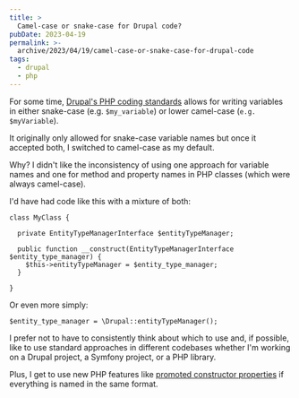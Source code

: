 ```yaml
---
title: >
  Camel-case or snake-case for Drupal code?
pubDate: 2023-04-19
permalink: >-
  archive/2023/04/19/camel-case-or-snake-case-for-drupal-code
tags:
  - drupal
  - php
---
```


For some time, [Drupal's PHP coding standards](https://www.drupal.org/docs/develop/standards/php/php-coding-standards#s-functions-and-variables) allows for writing variables in either snake-case (e.g. `$my_variable`) or lower camel-case (`e.g. $myVariable`).

It originally only allowed for snake-case variable names but once it accepted both, I switched to camel-case as my default.

Why? I didn't like the inconsistency of using one approach for variable names and one for method and property names in PHP classes (which were always camel-case).

I'd have had code like this with a mixture of both:

```language-php
class MyClass {

  private EntityTypeManagerInterface $entityTypeManager;

  public function __construct(EntityTypeManagerInterface $entity_type_manager) {
    $this->entityTypeManager = $entity_type_manager;
  }

}
```

Or even more simply:

```language-php
$entity_type_manager = \Drupal::entityTypeManager();
```

I prefer not to have to consistently think about which to use and, if possible, like to use standard approaches in different codebases whether I'm working on a Drupal project, a Symfony project, or a PHP library.

Plus, I get to use new PHP features like [promoted constructor properties]({{site.url}}/archive/2023/04/12/cleaner-php-code-with-promoted-constructor-properties) if everything is named in the same format.
